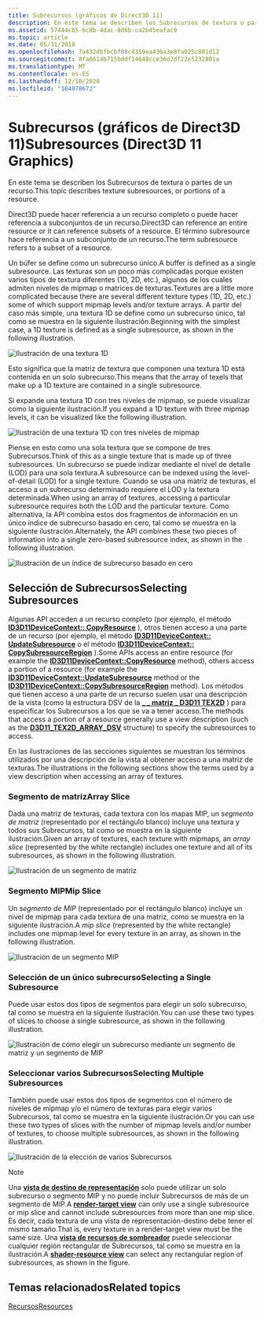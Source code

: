 ```yaml
---
title: Subrecursos (gráficos de Direct3D 11)
description: En este tema se describen los Subrecursos de textura o partes de un recurso.
ms.assetid: 57444cb5-6c8b-4dac-8d6b-ca2b45eafac9
ms.topic: article
ms.date: 05/31/2018
ms.openlocfilehash: 7a432dbfbcbf08c4359ea436a3e8fa025c801d12
ms.sourcegitcommit: 8fa6614b715bddf14648cce36d2df22e5232801a
ms.translationtype: MT
ms.contentlocale: es-ES
ms.lasthandoff: 12/10/2020
ms.locfileid: "104078672"
---
```

# <a name="subresources-direct3d-11-graphics"></a><span data-ttu-id="037c5-103">Subrecursos (gráficos de Direct3D 11)</span><span class="sxs-lookup"><span data-stu-id="037c5-103">Subresources (Direct3D 11 Graphics)</span></span>

<span data-ttu-id="037c5-104">En este tema se describen los Subrecursos de textura o partes de un recurso.</span><span class="sxs-lookup"><span data-stu-id="037c5-104">This topic describes texture subresources, or portions of a resource.</span></span>

<span data-ttu-id="037c5-105">Direct3D puede hacer referencia a un recurso completo o puede hacer referencia a subconjuntos de un recurso.</span><span class="sxs-lookup"><span data-stu-id="037c5-105">Direct3D can reference an entire resource or it can reference subsets of a resource.</span></span> <span data-ttu-id="037c5-106">El término subresource hace referencia a un subconjunto de un recurso.</span><span class="sxs-lookup"><span data-stu-id="037c5-106">The term subresource refers to a subset of a resource.</span></span>

<span data-ttu-id="037c5-107">Un búfer se define como un subrecurso único.</span><span class="sxs-lookup"><span data-stu-id="037c5-107">A buffer is defined as a single subresource.</span></span> <span data-ttu-id="037c5-108">Las texturas son un poco más complicadas porque existen varios tipos de textura diferentes (1D, 2D, etc.), algunos de los cuales admiten niveles de mipmap o matrices de texturas.</span><span class="sxs-lookup"><span data-stu-id="037c5-108">Textures are a little more complicated because there are several different texture types (1D, 2D, etc.) some of which support mipmap levels and/or texture arrays.</span></span> <span data-ttu-id="037c5-109">A partir del caso más simple, una textura 1D se define como un subrecurso único, tal como se muestra en la siguiente ilustración.</span><span class="sxs-lookup"><span data-stu-id="037c5-109">Beginning with the simplest case, a 1D texture is defined as a single subresource, as shown in the following illustration.</span></span>

![Ilustración de una textura 1D](images/d3d10-1d-texture.png)

<span data-ttu-id="037c5-111">Esto significa que la matriz de textura que componen una textura 1D está contenida en un solo subrecurso.</span><span class="sxs-lookup"><span data-stu-id="037c5-111">This means that the array of texels that make up a 1D texture are contained in a single subresource.</span></span>

<span data-ttu-id="037c5-112">Si expande una textura 1D con tres niveles de mipmap, se puede visualizar como la siguiente ilustración.</span><span class="sxs-lookup"><span data-stu-id="037c5-112">If you expand a 1D texture with three mipmap levels, it can be visualized like the following illustration.</span></span>

![Ilustración de una textura 1D con tres niveles de mipmap](images/d3d10-resource-texture1d.png)

<span data-ttu-id="037c5-114">Piense en esto como una sola textura que se compone de tres Subrecursos.</span><span class="sxs-lookup"><span data-stu-id="037c5-114">Think of this as a single texture that is made up of three subresources.</span></span> <span data-ttu-id="037c5-115">Un subrecurso se puede indizar mediante el nivel de detalle (LOD) para una sola textura.</span><span class="sxs-lookup"><span data-stu-id="037c5-115">A subresource can be indexed using the level-of-detail (LOD) for a single texture.</span></span> <span data-ttu-id="037c5-116">Cuando se usa una matriz de texturas, el acceso a un subrecurso determinado requiere el LOD y la textura determinada.</span><span class="sxs-lookup"><span data-stu-id="037c5-116">When using an array of textures, accessing a particular subresource requires both the LOD and the particular texture.</span></span> <span data-ttu-id="037c5-117">Como alternativa, la API combina estos dos fragmentos de información en un único índice de subrecurso basado en cero, tal como se muestra en la siguiente ilustración.</span><span class="sxs-lookup"><span data-stu-id="037c5-117">Alternately, the API combines these two pieces of information into a single zero-based subresource index, as shown in the following illustration.</span></span>

![Ilustración de un índice de subrecurso basado en cero](images/d3d10-resource-texture1darray-sub-indexing.png)

## <a name="selecting-subresources"></a><span data-ttu-id="037c5-119">Selección de Subrecursos</span><span class="sxs-lookup"><span data-stu-id="037c5-119">Selecting Subresources</span></span>

<span data-ttu-id="037c5-120">Algunas API acceden a un recurso completo (por ejemplo, el método [**ID3D11DeviceContext:: CopyResource**](/windows/desktop/api/D3D11/nf-d3d11-id3d11devicecontext-copyresource) ), otros tienen acceso a una parte de un recurso (por ejemplo, el método [**ID3D11DeviceContext:: UpdateSubresource**](/windows/desktop/api/D3D11/nf-d3d11-id3d11devicecontext-updatesubresource) o el método [**ID3D11DeviceContext:: CopySubresourceRegion**](/windows/desktop/api/D3D11/nf-d3d11-id3d11devicecontext-copysubresourceregion) ).</span><span class="sxs-lookup"><span data-stu-id="037c5-120">Some APIs access an entire resource (for example the [**ID3D11DeviceContext::CopyResource**](/windows/desktop/api/D3D11/nf-d3d11-id3d11devicecontext-copyresource) method), others access a portion of a resource (for example the [**ID3D11DeviceContext::UpdateSubresource**](/windows/desktop/api/D3D11/nf-d3d11-id3d11devicecontext-updatesubresource) method or the [**ID3D11DeviceContext::CopySubresourceRegion**](/windows/desktop/api/D3D11/nf-d3d11-id3d11devicecontext-copysubresourceregion) method).</span></span> <span data-ttu-id="037c5-121">Los métodos que tienen acceso a una parte de un recurso suelen usar una descripción de la vista (como la estructura DSV de la [**\_ \_ matriz \_ D3D11 TEX2D**](/windows/desktop/api/D3D11/ns-d3d11-d3d11_tex2d_array_dsv) ) para especificar los Subrecursos a los que se va a tener acceso.</span><span class="sxs-lookup"><span data-stu-id="037c5-121">The methods that access a portion of a resource generally use a view description (such as the [**D3D11\_TEX2D\_ARRAY\_DSV**](/windows/desktop/api/D3D11/ns-d3d11-d3d11_tex2d_array_dsv) structure) to specify the subresources to access.</span></span>

<span data-ttu-id="037c5-122">En las ilustraciones de las secciones siguientes se muestran los términos utilizados por una descripción de la vista al obtener acceso a una matriz de texturas.</span><span class="sxs-lookup"><span data-stu-id="037c5-122">The illustrations in the following sections show the terms used by a view description when accessing an array of textures.</span></span>

### <a name="array-slice"></a><span data-ttu-id="037c5-123">Segmento de matriz</span><span class="sxs-lookup"><span data-stu-id="037c5-123">Array Slice</span></span>

<span data-ttu-id="037c5-124">Dada una matriz de texturas, cada textura con los mapas MIP, un *segmento de matriz* (representado por el rectángulo blanco) incluye una textura y todos sus Subrecursos, tal como se muestra en la siguiente ilustración.</span><span class="sxs-lookup"><span data-stu-id="037c5-124">Given an array of textures, each texture with mipmaps, an *array slice* (represented by the white rectangle) includes one texture and all of its subresources, as shown in the following illustration.</span></span>

![Ilustración de un segmento de matriz](images/d3d10-resource-array-slice.png)

### <a name="mip-slice"></a><span data-ttu-id="037c5-126">Segmento MIP</span><span class="sxs-lookup"><span data-stu-id="037c5-126">Mip Slice</span></span>

<span data-ttu-id="037c5-127">Un *segmento de MIP* (representado por el rectángulo blanco) incluye un nivel de mipmap para cada textura de una matriz, como se muestra en la siguiente ilustración.</span><span class="sxs-lookup"><span data-stu-id="037c5-127">A *mip slice* (represented by the white rectangle) includes one mipmap level for every texture in an array, as shown in the following illustration.</span></span>

![Ilustración de un segmento MIP](images/d3d10-resource-mip-slice.png)

### <a name="selecting-a-single-subresource"></a><span data-ttu-id="037c5-129">Selección de un único subrecurso</span><span class="sxs-lookup"><span data-stu-id="037c5-129">Selecting a Single Subresource</span></span>

<span data-ttu-id="037c5-130">Puede usar estos dos tipos de segmentos para elegir un solo subrecurso, tal como se muestra en la siguiente ilustración.</span><span class="sxs-lookup"><span data-stu-id="037c5-130">You can use these two types of slices to choose a single subresource, as shown in the following illustration.</span></span>

![Ilustración de cómo elegir un subrecurso mediante un segmento de matriz y un segmento de MIP](images/d3d10-resource-subresources-1.png)

### <a name="selecting-multiple-subresources"></a><span data-ttu-id="037c5-132">Seleccionar varios Subrecursos</span><span class="sxs-lookup"><span data-stu-id="037c5-132">Selecting Multiple Subresources</span></span>

<span data-ttu-id="037c5-133">También puede usar estos dos tipos de segmentos con el número de niveles de mipmap y/o el número de texturas para elegir varios Subrecursos, tal como se muestra en la siguiente ilustración.</span><span class="sxs-lookup"><span data-stu-id="037c5-133">Or you can use these two types of slices with the number of mipmap levels and/or number of textures, to choose multiple subresources, as shown in the following illustration.</span></span>

![Ilustración de la elección de varios Subrecursos](images/d3d10-resource-subresources-2.png)

> [!Note]  
> <span data-ttu-id="037c5-135">Una [**vista de destino de representación**](/windows/desktop/api/D3D11/ns-d3d11-d3d11_render_target_view_desc) solo puede utilizar un solo subrecurso o segmento MIP y no puede incluir Subrecursos de más de un segmento de MIP.</span><span class="sxs-lookup"><span data-stu-id="037c5-135">A [**render-target view**](/windows/desktop/api/D3D11/ns-d3d11-d3d11_render_target_view_desc) can only use a single subresource or mip slice and cannot include subresources from more than one mip slice.</span></span> <span data-ttu-id="037c5-136">Es decir, cada textura de una vista de representación-destino debe tener el mismo tamaño.</span><span class="sxs-lookup"><span data-stu-id="037c5-136">That is, every texture in a render-target view must be the same size.</span></span> <span data-ttu-id="037c5-137">Una [**vista de recursos de sombreador**](/windows/desktop/api/d3d11/ns-d3d11-d3d11_shader_resource_view_desc) puede seleccionar cualquier región rectangular de Subrecursos, tal como se muestra en la ilustración.</span><span class="sxs-lookup"><span data-stu-id="037c5-137">A [**shader-resource view**](/windows/desktop/api/d3d11/ns-d3d11-d3d11_shader_resource_view_desc) can select any rectangular region of subresources, as shown in the figure.</span></span>

 

## <a name="related-topics"></a><span data-ttu-id="037c5-138">Temas relacionados</span><span class="sxs-lookup"><span data-stu-id="037c5-138">Related topics</span></span>

<dl> <dt>

[<span data-ttu-id="037c5-139">Recursos</span><span class="sxs-lookup"><span data-stu-id="037c5-139">Resources</span></span>](overviews-direct3d-11-resources.md)
</dt> </dl>

 

 




